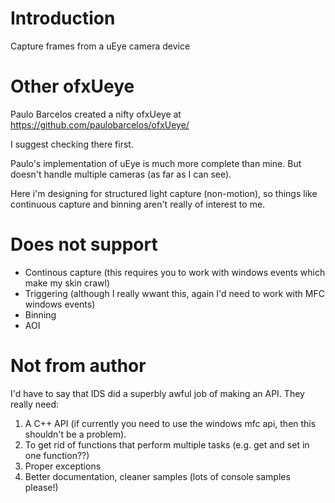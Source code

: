 # Introduction

Capture frames from a uEye camera device

# Other ofxUeye

Paulo Barcelos created a nifty ofxUeye at 
https://github.com/paulobarcelos/ofxUeye/

I suggest checking there first.

Paulo's implementation of uEye is much more complete than mine. But doesn't handle multiple cameras (as far as I can see).

Here i'm designing for structured light capture (non-motion), so things like continuous capture and binning aren't really of interest to me.

# Does not support

* Continous capture (this requires you to work with windows events which make my skin crawl)
* Triggering (although I really wwant this, again I'd need to work with MFC windows events)
* Binning
* AOI

# Not from author

I'd have to say that IDS did a superbly awful job of making an API. They really need:
1. A C++ API (if currently you need to use the windows mfc api, then this shouldn't be a problem).
2. To get rid of functions that perform multiple tasks (e.g. get and set in one function??)
3. Proper exceptions
4. Better documentation, cleaner samples (lots of console samples please!)